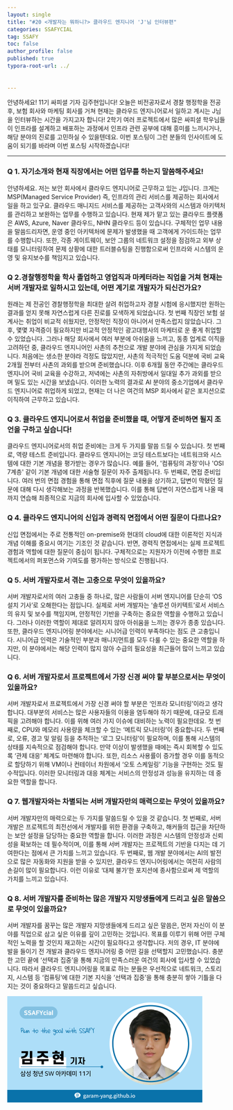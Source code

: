 ```yaml
---
layout: single
title: "#20 <개발자는 뭐하니?> 클라우드 엔지니어 'J'님 인터뷰편"
categories: SSAFYCIAL
tag: SSAFY
toc: false
author_profile: false
published: true
typora-root-url: ../


---
```


안녕하세요! 11기 싸피셜 기자 김주현입니다! 오늘은 비전공자로서 경찰 행정학을 전공 후, 보험 회사와 마케팅 회사를 거쳐 현재는 클라우드 엔지니어로서 일하고 계시는 J님을 인터뷰하는 시간을 가지고자 합니다! 2학기 여러 프로젝트에서 많은 싸피셜 학우님들이 인프라를 설계하고 배포하는 과정에서 인프라 관련 공부에 대해 흥미를 느끼시거나, 해당 분야의 진로를 고민하실 수 있을텐데요. 이번 포스팅이 그런 분들의 인사이트에 도움이 되기를 바라며 이번 포스팅 시작하겠습니다!

---

### Q 1. 자기소개와 현재 직장에서는 어떤 업무를 하는지 말씀해주세요!

안녕하세요. 저는 보안 회사에서 클라우드 엔지니어로 근무하고 있는 J입니다. 크게는 MSP(Managed Service Provider) 즉, 인프라의 관리 서비스를 제공하는 회사에서 일을 하고 있구요. 클라우드 매니지드 서비스를 제공하는 고객사와의 시스템과 아키텍처를 관리하고 보완하는 업무를 수행하고 있습니다. 현재 제가 맡고 있는 클라우드 플랫폼은 AWS, Azure, Naver 클라우드, NHN 클라우드 등이 있습니다. 구체적인 업무 내용을 말씀드리자면, 운영 중인 아키텍처에 문제가 발생했을 때 고객에게 가이드하는 업무를 수행합니다. 또한, 각종 게이트웨이, 보안 그룹의 네트워크 설정을 점검하고 외부 상태를 모니터링하여 문제 상황에 대한 트러블슈팅을 진행함으로써 인프라와 시스템의 운영 및 유지보수를 책임지고 있습니다.

### Q 2.경찰행정학을 학사 졸업하고 영업직과 마케터라는 직업을 거쳐 현재는 서버 개발자로 일하시고 있는데, 어떤 계기로 개발자가 되신건가요?

원래는 제 전공인 경찰행정학을 최대한 살려 취업하고자 경찰 시험에 응시했지만 원하는 결과를 얻지 못해 자연스럽게 다른 진로를 모색하게 되었습니다. 첫 번째 직장인 보험 설계사는 취업이 비교적 쉬웠지만, 안정적인 직장이 아니어서 만족스럽지 않았습니다. 그 후, 몇몇 자격증이 필요하지만 비교적 안정적인 광고대행사의 마케터로 운 좋게 취업할 수 있었습니다. 그러나 해당 회사에서 여러 부분에 아쉬움을 느끼고, 동종 업계로 이직을 고려하던 중, 클라우드 엔지니어인 사촌의 추천으로 개발 분야에 관심을 가지게 되었습니다. 처음에는 생소한 분야라 걱정도 많았지만, 사촌의 적극적인 도움 덕분에 국비 교육 2개월 전부터 사촌의 과외를 받으며 준비했습니다. 이후 6개월 동안 주간에는 클라우드 엔지니어 국비 교육을 수강하고, 저녁에는 사촌의 자취방에서 일대일 추가 과외를 받으며 밀도 있는 시간을 보냈습니다. 이러한 노력의 결과로 AI 분야의 중소기업에서 클라우드 엔지니어로 취업하게 되었고, 현재는 더 나은 여건의 MSP 회사에서 같은 포지션으로 이직하여 근무하고 있습니다.

### Q 3. 클라우드 엔지니어로서 취업을 준비했을 때, 어떻게 준비하면 될지 조언을 구하고 싶습니다!

클라우드 엔지니어로서의 취업 준비에는 크게 두 가지를 말씀 드릴 수 있습니다. 첫 번째로, 역량 테스트 준비입니다. 클라우드 엔지니어는 코딩 테스트보다는 네트워크와 시스템에 대한 기본 개념을 평가받는 경우가 많습니다. 예를 들어, '컴퓨팅의 과정'이나 'OSI 7계층' 같이 기본 개념에 대한 서술형 질문이 자주 출제됩니다. 두 번째로, 면접 준비입니다. 여러 번의 면접 경험을 통해 면접 직후에 질문 내용을 상기하고, 답변이 막혔던 질문에 대해 다시 생각해보는 과정을 반복했습니다. 이를 통해 답변이 자연스럽게 나올 때까지 연습해 최종적으로 지금의 회사에 입사할 수 있었습니다.

### Q 4. 클라우드 엔지니어의 신입과 경력직 면접에서 어떤 질문이 다르나요?

신입 면접에서는 주로 전통적인 on-premise와 현대의 cloud에 대한 이론적인 지식과 개념 이해를 중요시 여기는 기조인 것 같습니다. 반면, 경력직 면접에서는 실제 프로젝트 경험과 역할에 대한 질문이 중심이 됩니다. 구체적으로는 지원자가 이전에 수행한 프로젝트에서의 퍼포먼스와 기여도를 평가하는 방식으로 진행됩니다.

### Q 5. 서버 개발자로서 겪는 고충으로 무엇이 있을까요?

서버 개발자로서의 여러 고충들 중 하나로, 많은 사람들이 서버 엔지니어를 단순히 ‘OS 설치 기사’로 오해한다는 점입니다. 실제로 서버 개발자는 ‘솔루션 아키텍트’로서 서비스의 유지 및 보수를 책임지며, 안정적인 기반을 구축하는 중요한 역할을 수행하고 있습니다. 그러나 이러한 역할이 제대로 알려지지 않아 아쉬움을 느끼는 경우가 종종 있습니다. 또한, 클라우드 엔지니어링 분야에서는 시니어급 인력이 부족하다는 점도 큰 고충입니다. 시니어급 인력은 기술적인 부분과 매니지먼트를 모두 다룰 수 있는 중요한 역할을 하지만, 이 분야에서는 해당 인력이 많지 않아 수급의 필요성을 최근들어 많이 느끼고 있습니다.

### Q 6. 서버 개발자로서 프로젝트에서 가장 신경 써야 할 부분으로서는 무엇이 있을까요?

서버 개발자로서 프로젝트에서 가장 신경 써야 할 부분은 ‘인프라 모니터링’이라고 생각합니다. 대부분의 서비스는 많은 사용자들의 이용을 염두해야 하기 때문에, 대규모 트래픽을 고려해야 합니다. 이를 위해 여러 가지 이슈에 대비하는 노력이 필요한데요. 첫 번째로, CPU와 메모리 사용량을 체크할 수 있는 ‘메트릭 모니터링’이 중요합니다. 두 번째로, 오류, 경고 및 알림 등을 추적하는 ‘로그 모니터링’이 필요하며, 이를 통해 시스템의 상태를 지속적으로 점검해야 합니다. 만약 이상이 발생했을 때에는 즉시 회복할 수 있도록 ‘관제 대응’ 체계도 마련해야 합니다. 또한, 리소스 사용률이 증가할 경우 이를 동적으로 할당하기 위해 VM이나 컨테이너 차원에서 ‘오토 스케일링’ 기능을 구현하는 것도 필수적입니다. 이러한 모니터링과 대응 체계는 서비스의 안정성과 성능을 유지하는 데 중요한 역할을 합니다.

### Q 7. 웹개발자와는 차별되는 서버 개발자만의 매력으로는 무엇이 있을까요?

서버 개발자만의 매력으로는 두 가지를 말씀드릴 수 있을 것 같습니다. 첫 번째로, 서버 개발은 프로젝트의 최전선에서 개발자를 위한 환경을 구축하고, 해커들의 접근을 차단하는 보안 설정을 담당하는 중요한 역할을 합니다. 이러한 과정은 시스템의 안정성과 신뢰성을 확보하는 데 필수적이며, 이를 통해 서버 개발자는 프로젝트의 기반을 다지는 데 기여한다는 점에서 큰 가치를 느끼고 있습니다. 두 번째로, 웹 개발 분야에서는 AI의 발전으로 많은 자동화와 지원을 받을 수 있지만, 클라우드 엔지니어링에서는 여전히 사람의 손길이 많이 필요합니다. 이런 이유로 ‘대체 불가’한 포지션에 종사함으로써 제 역할의 가치를 느끼고 있습니다.

### Q 8. 서버 개발자를 준비하는 많은 개발자 지망생들에게 드리고 싶은 말씀으로 무엇이 있을까요?

서버 개발자를 꿈꾸는 많은 개발자 지망생들에게 드리고 싶은 말씀은, 먼저 자신이 이 분야를 직업으로 삼고 싶은 이유를 깊이 고민하는 것입니다. 목표를 이루기 위해 어떤 구체적인 노력을 할 것인지 재고하는 시간이 필요하다고 생각합니다. 저의 경우, IT 분야에 발을 들이기 전 개발과 클라우드 엔지니어링 중 어떤 길을 선택할지 고민했습니다. 충분한 고민 끝에 ‘선택과 집중’을 통해 지금의 만족스러운 여건의 회사에 입사할 수 있었습니다. 따라서 클라우드 엔지니어링을 목표로 하는 분들은 우선적으로 네트워크, 스토리지, 시스템 등 ‘컴퓨팅’에 대한 기본 지식을 ‘선택과 집중’을 통해 충분히 쌓아 기틀을 다지는 것이 중요하다고 말씀드리고 싶습니다.

<img src="/images/2024-03-24-ssafycial_planned2/11기_구미_김주현.png" alt="11기_구미_김주현" style="zoom:50%;" />